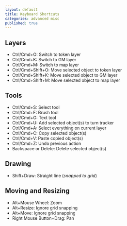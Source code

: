 ```yaml
---
layout: default
title: Keyboard Shortcuts
categories: advanced misc
published: true
---
```


## Layers

* Ctrl/Cmd+O: Switch to token layer
* Ctrl/Cmd+K: Switch to GM layer
* Ctrl/Cmd+M: Switch to map layer
* Ctrl/Cmd+Shift+O: Move selected object to token layer
* Ctrl/Cmd+Shift+K: Move selected object to GM layer
* Ctrl/Cmd+Shift+M: Move selected object to map layer

## Tools

* Ctrl/Cmd+S: Select tool
* Ctrl/Cmd+F: Brush tool
* Ctrl/Cmd+G: Text tool
* Ctrl/Cmd+U: Add selected object(s) to turn tracker
* Ctrl/Cmd+A: Select everything on current layer
* Ctrl/Cmd+C: Copy selected object(s)
* Ctrl/Cmd+V: Paste copied object(s)
* Ctrl/Cmd+Z: Undo previous action
* Backspace or Delete: Delete selected object(s)

## Drawing

* Shift+Draw: Straight line (<i>snapped to grid</i>)

## Moving and Resizing

* Alt+Mouse Wheel: Zoom
* Alt+Resize: Ignore grid snapping
* Alt+Move: Ignore grid snapping
* Right Mouse Button+Drag: Pan
